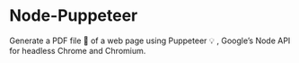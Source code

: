 # Node-Puppeteer
Generate a PDF file 📄 of a web page using Puppeteer 💡 , Google’s Node API for headless Chrome and Chromium. 
